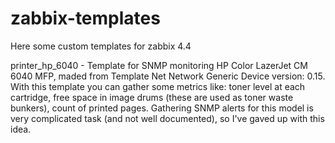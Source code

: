 # zabbix-templates
Here some custom templates for zabbix 4.4

printer_hp_6040 - Template for SNMP monitoring HP Color LazerJet CM 6040 MFP, maded from Template Net Network Generic Device version: 0.15.
With this template you can gather some metrics like: toner level at each cartridge, free space in image drums (these are used as toner waste bunkers), count of printed pages.
Gathering SNMP alerts for this model is very complicated task (and not well documented), so I've gaved up with this idea.

